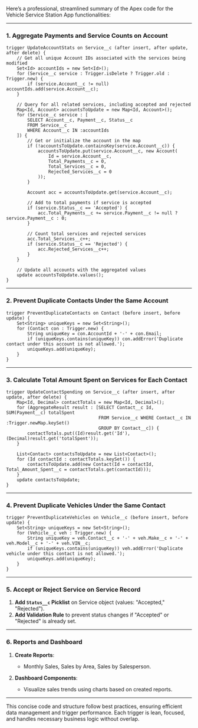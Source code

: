 Here’s a professional, streamlined summary of the Apex code for the Vehicle Service Station App functionalities:

---

### 1. **Aggregate Payments and Service Counts on Account**

```apex
trigger UpdateAccountStats on Service__c (after insert, after update, after delete) {
    // Get all unique Account IDs associated with the services being modified
    Set<Id> accountIds = new Set<Id>();
    for (Service__c service : Trigger.isDelete ? Trigger.old : Trigger.new) {
        if (service.Account__c != null) accountIds.add(service.Account__c);
    }
    
    // Query for all related services, including accepted and rejected
    Map<Id, Account> accountsToUpdate = new Map<Id, Account>();
    for (Service__c service : [
        SELECT Account__c, Payment__c, Status__c
        FROM Service__c
        WHERE Account__c IN :accountIds
    ]) {
        // Get or initialize the account in the map
        if (!accountsToUpdate.containsKey(service.Account__c)) {
            accountsToUpdate.put(service.Account__c, new Account(
                Id = service.Account__c,
                Total_Payments__c = 0,
                Total_Services__c = 0,
                Rejected_Services__c = 0
            ));
        }
        
        Account acc = accountsToUpdate.get(service.Account__c);
        
        // Add to total payments if service is accepted
        if (service.Status__c == 'Accepted') {
            acc.Total_Payments__c += service.Payment__c != null ? service.Payment__c : 0;
        }
        
        // Count total services and rejected services
        acc.Total_Services__c++;
        if (service.Status__c == 'Rejected') {
            acc.Rejected_Services__c++;
        }
    }
    
    // Update all accounts with the aggregated values
    update accountsToUpdate.values();
}
```

---

### 2. **Prevent Duplicate Contacts Under the Same Account**

```apex
trigger PreventDuplicateContacts on Contact (before insert, before update) {
    Set<String> uniqueKeys = new Set<String>();
    for (Contact con : Trigger.new) {
        String uniqueKey = con.AccountId + '-' + con.Email;
        if (uniqueKeys.contains(uniqueKey)) con.addError('Duplicate contact under this account is not allowed.');
        uniqueKeys.add(uniqueKey);
    }
}
```

---

### 3. **Calculate Total Amount Spent on Services for Each Contact**

```apex
trigger UpdateContactSpending on Service__c (after insert, after update, after delete) {
    Map<Id, Decimal> contactTotals = new Map<Id, Decimal>();
    for (AggregateResult result : [SELECT Contact__c Id, SUM(Payment__c) totalSpent 
                                   FROM Service__c WHERE Contact__c IN :Trigger.newMap.keySet() 
                                   GROUP BY Contact__c]) {
        contactTotals.put((Id)result.get('Id'), (Decimal)result.get('totalSpent'));
    }
    
    List<Contact> contactsToUpdate = new List<Contact>();
    for (Id contactId : contactTotals.keySet()) {
        contactsToUpdate.add(new Contact(Id = contactId, Total_Amount_Spent__c = contactTotals.get(contactId)));
    }
    update contactsToUpdate;
}
```

---

### 4. **Prevent Duplicate Vehicles Under the Same Contact**

```apex
trigger PreventDuplicateVehicles on Vehicle__c (before insert, before update) {
    Set<String> uniqueKeys = new Set<String>();
    for (Vehicle__c veh : Trigger.new) {
        String uniqueKey = veh.Contact__c + '-' + veh.Make__c + '-' + veh.Model__c + '-' + veh.VIN__c;
        if (uniqueKeys.contains(uniqueKey)) veh.addError('Duplicate vehicle under this contact is not allowed.');
        uniqueKeys.add(uniqueKey);
    }
}
```

---

### 5. **Accept or Reject Service on Service Record**

1. **Add `Status__c` Picklist** on Service object (values: "Accepted," "Rejected").
2. **Add Validation Rule** to prevent status changes if "Accepted" or "Rejected" is already set.

---

### 6. **Reports and Dashboard**

1. **Create Reports**:
   - Monthly Sales, Sales by Area, Sales by Salesperson.

2. **Dashboard Components**:
   - Visualize sales trends using charts based on created reports.

---

This concise code and structure follow best practices, ensuring efficient data management and trigger performance. Each trigger is lean, focused, and handles necessary business logic without overlap.
